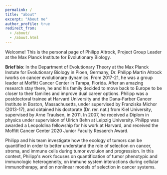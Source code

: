 ```yaml
---
permalink: /
title: "about"
excerpt: "About me"
author_profile: true
redirect_from: 
  - /about/
  - /about.html
---
```


Welcome! This is the personal page of Philipp Altrock, Project Group Leader at the Max Planck Institute for Evolutionary Biology. 

**Brief bio**: In the Department of Evolutionary Theory at the Max Planck Instute for Evolutionary Biology in Ploen, Germany, Dr. Philipp Martin Altrock iworks on cancer evolutionary dynamics. From 2017-21, he was a group leader at Moffitt Cancer Center in Tampa, Florida. After an amazing research stay there, he and his family decided to move back to Europe to be closer to their families and improve dual career options. Philipp was a postdoctoral trainee at Harvard University and the Dana-Farber Cancer Institute in Boston, Massachusetts, under supervised by Franziska Michor (2013-17), and obtained his doctorate (Dr. rer. nat.) from Kiel University, supervised by Arne Traulsen, in 2011. In 2007, he received a Diplom in physics under supervision of Ulrich Behn at Leipzig University. Philipp was awarded a Leopoldina fellowship for his work at Harvard, and received the Moffitt Cancer Center 2020 Junior Faculty Resaerch Award. 

Philipp and his team investigate how the ecology of tumors can be quantified in order to better understand the role of selection on cancer, stroma, and immune cells during tumor evoluion and progression. In this context, Philipp's work focuses on quantification of tumor phenotypic and immunologic heterogeneity, on immune system interactions during cellular immunotherapy, and on nonlinear models of selection in cancer systems. 




